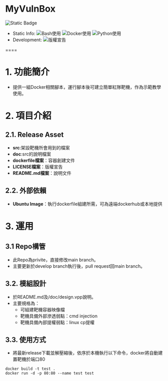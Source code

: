 # MyVulnBox
![Static Badge](https://img.shields.io/badge/114-K999-black)

* Static Info:
  ![Bash使用](https://img.shields.io/badge/Bash_Script-2A2Ba2)
  ![Docker使用](https://img.shields.io/badge/Docker-2496ED?logo=docker&logoColor=white)
  ![Python使用](https://img.shields.io/badge/Python-14354C.svg?logo=python&logoColor=white)
* Development:
  ![版權宣告](https://img.shields.io/github/license/TwMoonBear-Arsenal/Box_PaperPass)

====

# 1. 功能簡介

* 提供一組Docker相關腳本，運行腳本後可建立簡單紅隊靶機，作為示範教學使用。

# 2. 項目介紹

## 2.1. Release Asset

- **src**:架設靶機所會用到的檔案
- **doc**:src的說明檔案
- **dockerfile檔案**：容器創建文件
- **LICENSE檔案**：版權宣告
- **README.md檔案**：說明文件

## 2.2. 外部依賴

- **Ubuntu Image**：執行dockerfile組建所需，可為遠端dockerhub或本地提供

# 3. 運用

## 3.1 Repo構管

* 此Repo為privite，直接修改main branch。
* 主要更新於develop branch執行後，pull request回main branch。

## 3.2. 模組設計

* 於README.md及/doc/design.vpp說明。
* 主要規格為：
  * 可組建靶機容器映像檔
  * 靶機具備外部滲透弱點：cmd injection
  * 靶機具備內部提權弱點：linux cp提權

## 3.3. 使用方式
+ 將最新release下載並解壓縮後，依序於本機執行以下命令，docker將自動建置靶機於端口80
```
docker build -t test .
docker run -d -p 80:80 --name test test
```



